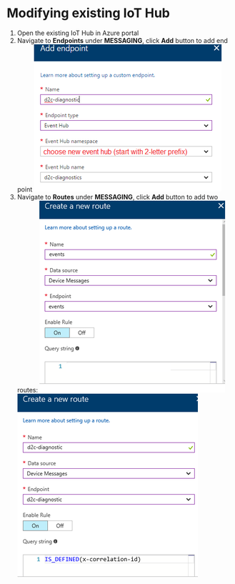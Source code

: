# Modifying existing IoT Hub
1. Open the existing IoT Hub in Azure portal
2. Navigate to **Endpoints** under **MESSAGING**, click **Add** button to add end point
![](./images/Add_Endpoint.PNG)
3. Navigate to **Routes** under **MESSAGING**, click **Add** button to add two routes:
![](./images/Add_EventRoute.PNG)
![](./images/Add_DiagRoute.PNG)